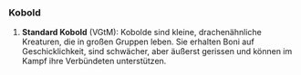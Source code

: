 
### **Kobold**

1. **Standard Kobold** (VGtM): Kobolde sind kleine, drachenähnliche Kreaturen, die in großen Gruppen leben. Sie erhalten Boni auf Geschicklichkeit, sind schwächer, aber äußerst gerissen und können im Kampf ihre Verbündeten unterstützen.